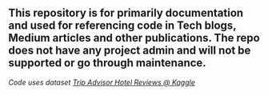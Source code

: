 ## This repository is for primarily documentation and used for referencing code in Tech blogs, Medium articles and other publications. The repo does not have any project admin and will not be supported or go through maintenance.

_Code uses dataset [Trip Advisor Hotel Reviews @ Kaggle](https://www.kaggle.com/datasets/andrewmvd/trip-advisor-hotel-reviews)_

##
